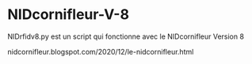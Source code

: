 # NIDcornifleur-V-8
NIDrfidv8.py est un script qui fonctionne avec le NIDcornifleur Version 8





nidcornifleur.blogspot.com/2020/12/le-nidcornifleur.html
